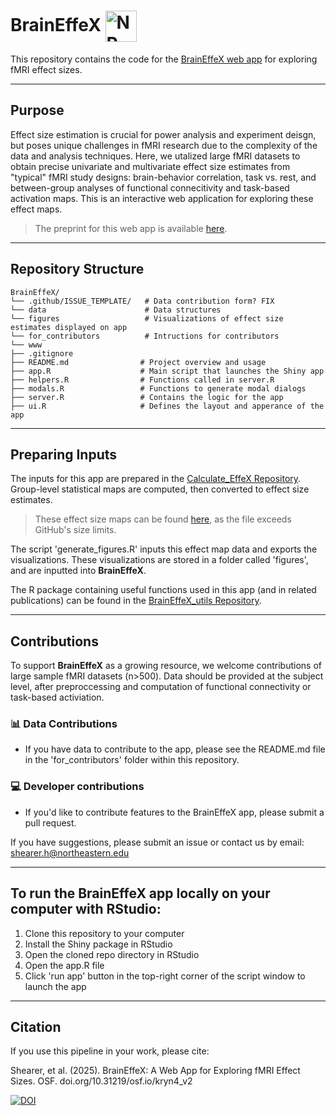 # BrainEffeX <img src="www/nplogo.png" alt="NP Logo" style="width:50px; height:50px; vertical-align: middle;"/>
This repository contains the code for the [BrainEffeX web app](https://neuroprismlab.shinyapps.io/BrainEffeX/) for exploring fMRI effect sizes. 

---
## Purpose
Effect size estimation is crucial for power analysis and experiment deisgn, but poses unique challenges in fMRI research due to the complexity of the data and analysis techniques. Here, we utalized large fMRI datasets to obtain precise univariate and multivariate effect size estimates from "typical" fMRI study designs: brain-behavior correlation, task vs. rest, and between-group analyses of functional connecitivity and task-based activation maps. This is an interactive web application for exploring these effect maps. 
> The preprint for this web app is available [here](https://osf.io/preprints/osf/kryn4_v2).

---
## Repository Structure
```
BrainEffeX/
└── .github/ISSUE_TEMPLATE/   # Data contribution form? FIX                   
└── data                      # Data structures 
└── figures                   # Visualizations of effect size estimates displayed on app      
└── for_contributors          # Intructions for contributors             
└── www                    
├── .gitignore   
├── README.md                # Project overview and usage
├── app.R                    # Main script that launches the Shiny app
├── helpers.R                # Functions called in server.R
├── modals.R                 # Functions to generate modal dialogs
├── server.R                 # Contains the logic for the app
├── ui.R                     # Defines the layout and apperance of the app
```

---
## Preparing Inputs
The inputs for this app are prepared in the [Calculate_EffeX Repository](https://github.com/neuroprismlab/calculate_effeX). Group-level statistical maps are computed, then converted to effect size estimates.
> These effect size maps can be found [here](https://osf.io/cwnjd/files/osfstorage), as the file exceeds GitHub's size limits.

The script 'generate_figures.R' inputs this effect map data and exports the visualizations. These visualizations are stored in a folder called 'figures', and are inputted into **BrainEffeX**. 

The R package containing useful functions used in this app (and in related publications) can be found in the [BrainEffeX_utils Repository](https://github.com/neuroprismlab/BrainEffeX_utils).

---
## Contributions
To support **BrainEffeX** as a growing resource, we welcome contributions of large sample fMRI datasets (n>500). Data should be provided at the subject level, after preproccessing and computation of functional connectivity or task-based activiation. 

### 📊 Data Contributions
- If you have data to contribute to the app, please see the README.md file in the 'for_contributors' folder within this repository. 

### 💻 Developer contributions
- If you'd like to contribute features to the BrainEffeX app, please submit a pull request.

If you have suggestions, please submit an issue or contact us by email: shearer.h@northeastern.edu

---
## To run the BrainEffeX app locally on your computer with RStudio:
1. Clone this repository to your computer
2. Install the Shiny package in RStudio
3. Open the cloned repo directory in RStudio
4. Open the app.R file
5. Click 'run app' button in the top-right corner of the script window to launch the app

---
## Citation
If you use this pipeline in your work, please cite:

Shearer, et al. (2025). BrainEffeX: A Web App for Exploring fMRI Effect Sizes. OSF. doi.org/10.31219/osf.io/kryn4_v2

[![DOI](https://img.shields.io/badge/DOI-10.31219/osf.io/kryn4.v2-blue.svg)](https://doi.org/10.31219/osf.io/kryn4_v2)

